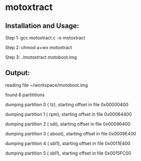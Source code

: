 # motoxtract


## Installation and Usage:

Step 1: gcc motoxtract.c -o motoxtract

Step 2: chmod a+wx motoxtract

Step 3: ./motoxtract motoboot.img


## Output:

reading file ~/workspace/motoboot.img

found 6 partititions

dumping partition 0 (        tz), starting offset in file 0x00000400

dumping partition 1 (       rpm), starting offset in file 0x00064400

dumping partition 2 (       sdi), starting offset in file 0x00096400

dumping partition 3 (     aboot), starting offset in file 0x0009E400

dumping partition 4 (      sbl1), starting offset in file 0x0011E400

dumping partition 5 (      sbl1), starting offset in file 0x0015FC00
